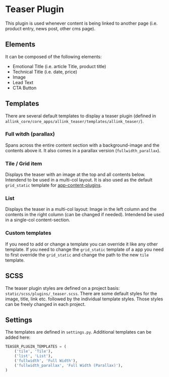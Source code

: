 # Teaser Plugin

This plugin is used whenever content is being linked to another page (i.e. product entry, news post, other cms page).

## Elements

It can be composed of the following elements:

- Emotional Title (i.e. article Title, product title)
- Technical Title (i.e. date, price)
- Image
- Lead Text
- CTA Button

## Templates

There are several default templates to display a teaser plugin (defined in `allink_core/core_apps/allink_teaser/templates/allink_teaser/`).

### Full witdh (parallax)

Spans across the entire content section with a background-image and the contents above it.
It also comes in a parallax version (`fullwidth_parallax`).

### Tile / Grid item

Displays the teaser with an image at the top and all contents below. Intendend to be used in a multi-col layout. It is also used as the default `grid_static` template for [app-content-plugins](../plugins/app-content-plugin.md).

### List

Displays the teaser in a multi-col layout: Image in the left column and the contents in the right column (can be changed if needed). Intendend be used in a single-col content-section.

### Custom templates

If you need to add or change a template you can override it like any other template. If you need to change the `grid_static` template of a app you need to first override the `grid_static` and change the path to the new `tile` template.

## SCSS

The teaser plugin styles are defined on a project basis: `static/scss/plugins/_teaser.scss`.
There are some default styles for the image, title, link etc. followed by the individual template styles. Those styles can be freely changed in each project.

## Settings

The templates are defined in `settings.py`. Additional templates can be added here:

```Python
TEASER_PLUGIN_TEMPLATES = (
    ('tile', 'Tile'),
    ('list', 'List'),
    ('fullwidth', 'Full Width'),
    ('fullwidth_parallax', 'Full Width (Parallax)'),
)
```
